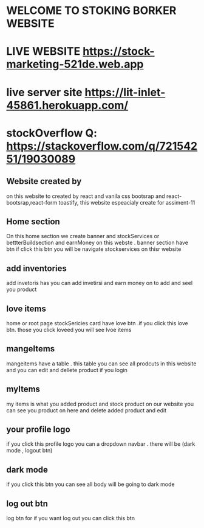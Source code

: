 # WELCOME TO STOKING BORKER WEBSITE

# LIVE WEBSITE  https://stock-marketing-521de.web.app
# live server site https://lit-inlet-45861.herokuapp.com/
# stockOverflow Q: https://stackoverflow.com/q/72154251/19030089


## Website created by
on this website to created by react  and vanila css bootsrap and react-bootsrap,react-form toastify, this website espeacialy create for assiment-11

## Home section
On this home section we create banner and stockServices or bettterBuildsection and earnMoney on this webste . banner section have btn if click this btn you will be navigate stockservices on thisr website


## add inventories 
add invetoris has you can add invetirsi and earn money on to add and seel you product

## love items 

home or root page stockSericies card have love btn .if you click this love btn. those you click loveed you will see lvoe items

## mangeItems 
mangeitems have a table . this table you can see all  prodcuts in this website and you can edit and dellete product if you login 

## myItems 
my items is what you added product and stock product on our website you can see you product on here and delete added product and edit

## your profile logo
if you click this profile logo you can a dropdown navbar . there will be (dark mode , logout btn)

## dark mode 
if you click this btn you can see all body will be going to dark mode
## log out btn 
log btn for if you want log out you can click this btn